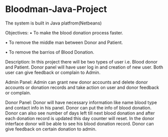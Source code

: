 # Bloodman-Java-Project
The system is built in Java platfrom(Netbeans)

Objectives:
•	To make the blood donation process faster.

•	To remove the middle man between Donor and Patient.

•	To remove the barrios of Blood Donation.

Description: 
In this project there will be two types of user i.e. Blood donor and Patient. Donor panel will have user log in and creation of new user. Both user can give feedback or complain to Admin.

Admin Panel: Admin can grant new donor accounts and delete donor accounts or donation records and take action on user and donor feedback or complain.

Donor Panel: Donor will have necessary information like name blood type and contact info in his panel. Donor can put the info of blood donation. Donor can also see number of days left till next blood donation and after each donation record is updated this day counter will reset. In the donor interface donor will be able to see his blood donation record. Donor can give feedback on certain donation to admin.

